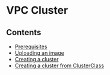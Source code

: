 # VPC Cluster

## Contents
- [Prerequisites](/topics/vpc/prerequisites.html)
- [Uploading an image](/topics/vpc/uploading-an-image.html)
- [Creating a cluster](/topics/vpc/creating-a-cluster.html)
- [Creating a cluster from ClusterClass](/topics/vpc/clusterclass-cluster.md)
